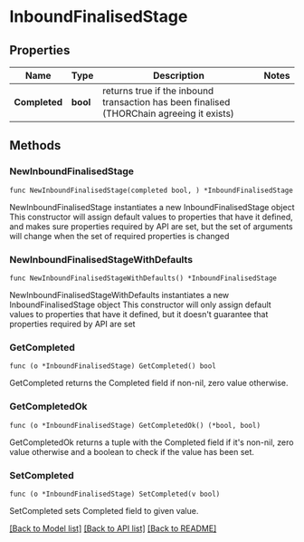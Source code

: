 # InboundFinalisedStage

## Properties

Name | Type | Description | Notes
------------ | ------------- | ------------- | -------------
**Completed** | **bool** | returns true if the inbound transaction has been finalised (THORChain agreeing it exists) | 

## Methods

### NewInboundFinalisedStage

`func NewInboundFinalisedStage(completed bool, ) *InboundFinalisedStage`

NewInboundFinalisedStage instantiates a new InboundFinalisedStage object
This constructor will assign default values to properties that have it defined,
and makes sure properties required by API are set, but the set of arguments
will change when the set of required properties is changed

### NewInboundFinalisedStageWithDefaults

`func NewInboundFinalisedStageWithDefaults() *InboundFinalisedStage`

NewInboundFinalisedStageWithDefaults instantiates a new InboundFinalisedStage object
This constructor will only assign default values to properties that have it defined,
but it doesn't guarantee that properties required by API are set

### GetCompleted

`func (o *InboundFinalisedStage) GetCompleted() bool`

GetCompleted returns the Completed field if non-nil, zero value otherwise.

### GetCompletedOk

`func (o *InboundFinalisedStage) GetCompletedOk() (*bool, bool)`

GetCompletedOk returns a tuple with the Completed field if it's non-nil, zero value otherwise
and a boolean to check if the value has been set.

### SetCompleted

`func (o *InboundFinalisedStage) SetCompleted(v bool)`

SetCompleted sets Completed field to given value.



[[Back to Model list]](../README.md#documentation-for-models) [[Back to API list]](../README.md#documentation-for-api-endpoints) [[Back to README]](../README.md)


